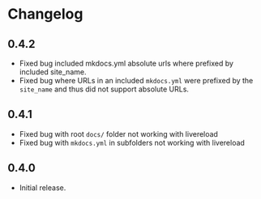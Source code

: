 # Changelog

## 0.4.2

- Fixed bug included mkdocs.yml absolute urls where prefixed by included site_name.
- Fixed bug where URLs in an included `mkdocs.yml` were prefixed by the `site_name` and thus did not support absolute URLs.

## 0.4.1

- Fixed bug with root `docs/` folder not working with livereload
- Fixed bug with `mkdocs.yml` in subfolders not working with livereload

## 0.4.0

- Initial release.
